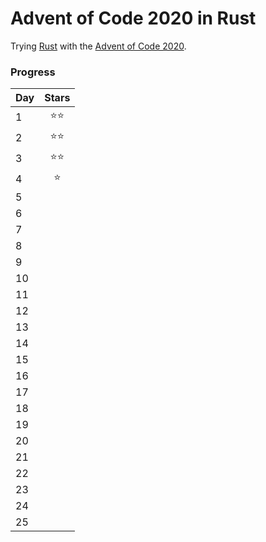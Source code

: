 # Advent of Code 2020 in Rust

Trying [Rust](https://www.rust-lang.org/learn/get-started) with the [Advent of Code 2020](https://adventofcode.com/2020).

### Progress
|Day|Stars|
|---|:---:|
| 1 |⭐️⭐ |
| 2 |⭐️⭐ |
| 3 |⭐⭐ |
| 4 |⭐   |
| 5 |     |
| 6 |     |
| 7 |     |
| 8 |     |
| 9 |     |
| 10|     |
| 11|     |
| 12|     |
| 13|     |
| 14|     |
| 15|     |
| 16|     |
| 17|     |
| 18|     |
| 19|     |
| 20|     |
| 21|     |
| 22|     |
| 23|     |
| 24|     |
| 25|     |